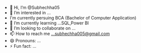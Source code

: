 - 👋 Hi, I’m @Subhechha05
- 👀 I’m interested in ...
-    I'm currently persuing BCA (Bachelor of Computer Application)
- 🌱 I’m currently learning ...SQL,Power BI
- 💞️ I’m looking to collaborate on ...
- 📫 How to reach me ...subhechha005@gmail.com
- 😄 Pronouns: ...
- ⚡ Fun fact: ...

<!---
Subhechha05/Subhechha05 is a ✨ special ✨ repository because its `README.md` (this file) appears on your GitHub profile.
You can click the Preview link to take a look at your changes.
--->
